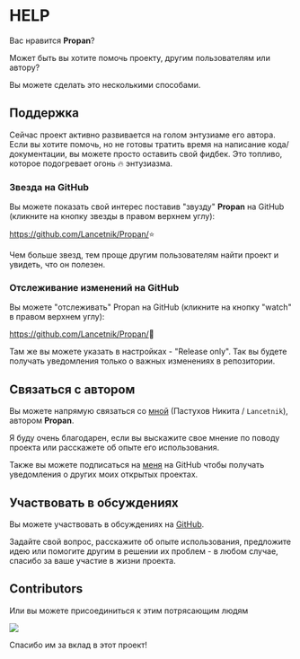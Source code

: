 # HELP

Вас нравится **Propan**?

Может быть вы хотите помочь проекту, другим пользователям или автору?

Вы можете сделать это несколькими способами.

## Поддержка

Сейчас проект активно развивается на голом энтузиаме его автора. Если вы хотите помочь, но не готовы тратить время на написание кода/документации, вы можете просто оставить свой фидбек. Это топливо, которое подогревает огонь :fire: энтузиазма.

### Звезда на GitHub

Вы можете показать свой интерес поставив "звузду" **Propan** на GitHub (кликните на кнопку звезды в правом верхнем углу):

<a href="https://github.com/Lancetnik/Propan/" class="external-link" target="_blank">https://github.com/Lancetnik/Propan/</a>:star:

Чем больше звезд, тем проще другим пользователям найти проект и увидеть, что он полезен.

### Отслеживание изменений на GitHub

Вы можете "отслеживать" Propan на GitHub (кликните на кнопку "watch" в правом верхнем углу):

<a href="https://github.com/Lancetnik/Propan/" class="external-link" target="_blank">https://github.com/Lancetnik/Propan/</a>:eyes:

Там же вы можете указать в настройках - "Release only". Так вы будете получать уведомления только о важных изменениях в репозитории.

## Связаться с автором

Вы можете напрямую связаться со <a href="mailto:diementros@yandex.ru" class="external-link" target="_blank">мной</a> (Пастухов Никита / `Lancetnik`), автором **Propan**.

Я буду очень благодарен, если вы выскажите свое мнение по поводу проекта или расскажете об опыте его использования.

Также вы можете подписаться на <a href="https://github.com/Lancetnik/" target="_blank">меня</a> на GitHub чтобы получать уведомления о других моих открытых проектах.

## Участвовать в обсуждениях

Вы можете участвовать в обсуждениях на <a href="https://github.com/Lancetnik/Propan/discussions" class="external-link" target="_blank">GitHub</a>.

Задайте свой вопрос, расскажите об опыте использования, предложите идею или помогите другим в решении их проблем - в любом случае, спасибо за ваше участие в жизни проекта.

## Contributors

Или вы можете присоединиться к этим потрясающим людям

<a href="https://github.com/Lancetnik/Propan/graphs/contributors">
  <img src="https://contrib.rocks/image?repo=Lancetnik/Propan" />
</a>

Спасибо им за вклад в этот проект!
